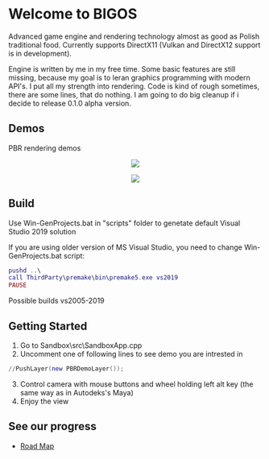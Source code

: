 # Welcome to BIGOS
Advanced game engine and rendering technology almost as good as Polish traditional food. Currently supports DirectX11 (Vulkan and DirectX12 support is in development).

Engine is written by me in my free time. Some basic features are still missing, because my goal is to leran graphics programming with modern API's. I put all my strength into rendering. Code is kind of rough sometimes, there are some lines, that do nothing. I am going to do big cleanup if i decide to release 0.1.0 alpha version.

## Demos
<p>PBR rendering demos</p>
<p align="center">
  <img src="https://github.com/MBahyrycz/BIGOS/blob/main/Resources/Demos/pbrDemo.png?raw=true" />
</p>

<p align="center">
  <img src="https://github.com/MBahyrycz/BIGOS/blob/main/Resources/Demos/pbrTexturedDemo.png?raw=true" />
</p>

## Build
Use Win-GenProjects.bat in "scripts" folder to genetate default Visual Studio 2019 solution

If you are using older version of MS Visual Studio, you need to change Win-GenProjects.bat script:

```lua  
pushd ..\
call ThirdParty\premake\bin\premake5.exe vs2019
PAUSE
```
Possible builds vs2005-2019

## Getting Started
1. Go to Sandbox\src\SandboxApp.cpp
2. Uncomment one of following lines to see demo you are intrested in
```lua  
//PushLayer(new PBRDemoLayer());
```
3. Control camera with mouse buttons and wheel holding left alt key (the same way as in Autodeks's Maya)
4. Enjoy the view

## See our progress
* [Road Map](https://trello.com/b/gB7Valt5/bigos-goals)
